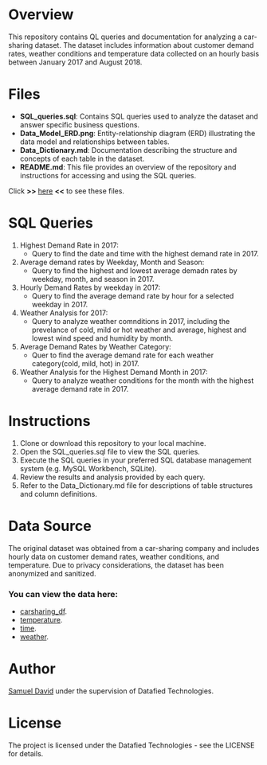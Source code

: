 # Overview
This repository contains QL queries and documentation for analyzing a car-sharing dataset. The dataset includes information about customer demand rates, weather conditions and temperature data collected on an hourly basis between January 2017 and August 2018.
# Files
- **SQL_queries.sql**: Contains SQL queries used to analyze the dataset and answer specific business questions.
- **Data_Model_ERD.png**: Entity-relationship diagram (ERD) illustrating the data model and relationships between tables.
- **Data_Dictionary.md**: Documentation describing the structure and concepts of each table in the dataset.
- **README.md**: This file provides an overview of the repository and instructions for accessing and using the SQL queries.

Click **>>** [here]() **<<** to see these files.
# SQL Queries
1. Highest Demand Rate in 2017:
   - Query to find the date and time with the highest demand rate in 2017.
2. Average demand rates by Weekday, Month and Season:
   - Query to find the highest and lowest average demadn rates by weekday, month, and season in 2017.
3. Hourly Demand Rates by weekday in 2017:
   - Query to find the average demand rate by hour for a selected weekday in 2017.
4. Weather Analysis for 2017:
   - Query to analyze weather comnditions in 2017, including the prevelance of cold, mild or hot weather and average, highest and lowest wind speed and humidity by month.
5. Average Demand Rates by Weather Category:
   - Quer to find the average demand rate for each weather category(cold, mild, hot) in 2017.
6. Weather Analysis for the Highest Demand Month in 2017:
   - Query to analyze weather conditions for the month with the highest average demand rate in 2017.

# Instructions
1. Clone or download this repository to your local machine.
2. Open the SQL_queries.sql file to view the SQL queries.
3. Execute the SQL queries in your preferred SQL database management system (e.g. MySQL Workbench, SQLite).
4. Review the results and analysis provided by each query.
5. Refer to the Data_Dictionary.md file for descriptions of table structures and column definitions.

# Data Source
The original dataset was obtained from a car-sharing company and includes hourly data on customer demand rates, weather conditions, and temperature. Due to privacy considerations, the dataset has been anonymized and sanitized.
### You can view the data here:
- [carsharing_df](https://drive.google.com/file/d/1N0a2XxdrOSwa5B1ecqBapFnIKl5EEw8J/view?usp=drive_link).
- [temperature](https://drive.google.com/file/d/1ptrgXK9YwpJOpGs49CRj7fv1DXbhmPF_/view?usp=drive_link).
- [time](https://drive.google.com/file/d/1xlt6mZejAbvA3w6kEQHH0ZfmK6d6YKf5/view?usp=drive_link).
- [weather](https://drive.google.com/file/d/19y_ECz_vIeygl6ztTOdeIO245DHY_a4F/view?usp=drive_link).

# Author
[Samuel David](https://www.linkedin.com/in/samuelneche/) under the supervision of Datafied Technologies.

# License
The project is licensed under the Datafied Technologies - see the LICENSE for details.
